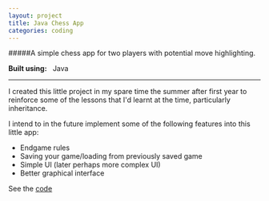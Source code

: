 ```yaml
---
layout: project
title: Java Chess App
categories: coding
---
```


#####A simple chess app for two players with potential move highlighting.

<p><strong>Built using:</strong>&nbsp;&nbsp;<span class="pict-prog-java icon-2x"> </span>Java</p>

***

I created this little project in my spare time the summer after first year to reinforce some of the lessons that I'd learnt at the time, particularly inheritance.   
<!-- abridge -->

I intend to in the future implement some of the following features into this little app:

- Endgame rules
- Saving your game/loading from previously saved game
- Simple UI (later perhaps more complex UI)
- Better graphical interface

See the [code](https://github.com/mgingras/javaChess)